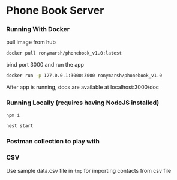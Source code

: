 # Phone Book Server

### Running With Docker

pull image from hub 

```sh
docker pull ronymarsh/phonebook_v1.0:latest
```

bind port 3000 and run the app
```sh
docker run -p 127.0.0.1:3000:3000 ronymarsh/phonebook_v1.0
```

After app is running, docs are available at localhost:3000/doc

### Running Locally (requires having NodeJS installed)

```sh
npm i
```

```sh
nest start
```

### Postman collection to play with

### CSV

Use sample data.csv file in `tmp` for importing contacts from csv file


